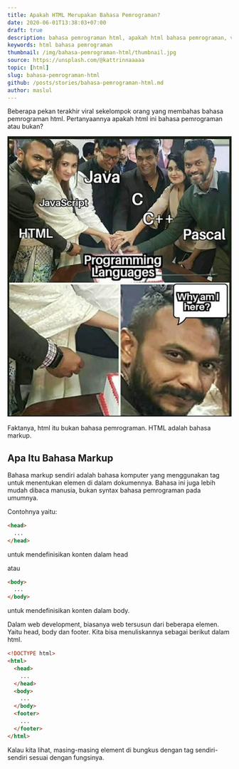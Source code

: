 ```yaml
---
title: Apakah HTML Merupakan Bahasa Pemrograman?
date: 2020-06-01T13:38:03+07:00
draft: true
description: bahasa pemrograman html, apakah html bahasa pemrograman, viral bahasa pemrograman html, html adalah bahasa markup, apa itu bahasa markup, mengenal html lebih jauh
keywords: html bahasa pemrograman
thumbnail: /img/bahasa-pemrograman-html/thumbnail.jpg
source: https://unsplash.com/@kattrinnaaaaa
topic: [html]
slug: bahasa-pemrograman-html
github: /posts/stories/bahasa-pemrograman-html.md
author: maslul
---
```


Beberapa pekan terakhir viral sekelompok orang yang membahas bahasa pemrograman html. Pertanyaannya apakah html ini bahasa pemrograman atau bukan?

![meme-html](/img/bahasa-pemrograman-html/meme-html.jpg "meme html")

Faktanya, html itu bukan bahasa pemrograman. HTML adalah bahasa markup.

## Apa Itu Bahasa Markup

Bahasa markup sendiri adalah bahasa komputer yang menggunakan tag untuk menentukan elemen di dalam dokumennya. Bahasa ini juga lebih mudah dibaca manusia, bukan syntax bahasa pemrograman pada umumnya.

Contohnya yaitu:

```html
<head>
  ...
</head>
```

untuk mendefinisikan konten dalam head

atau

```html
<body>
  ...
</body>
```

untuk mendefinisikan konten dalam body.

Dalam web development, biasanya web tersusun dari beberapa elemen. Yaitu head, body dan footer. Kita bisa menuliskannya sebagai berikut dalam html.

```html
<!DOCTYPE html>
<html>
  <head>
    ...
  </head>
  <body>
    ...
  </body>
  <footer>
    ...
  </footer>
</html>
```

Kalau kita lihat, masing-masing element di bungkus dengan tag sendiri-sendiri sesuai dengan fungsinya.
